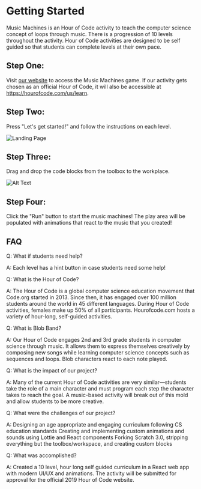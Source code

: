 # Getting Started

Music Machines is an Hour of Code activity to teach the computer science concept of loops through music. There is a progression of 10 levels throughout the activity. Hour of Code activities are designed to be self guided so that students can complete levels at their own pace.

## Step One:

Visit [our website](https://blobband.com) to access the Music Machines game. If our activity gets chosen as an official Hour of Code, it will also be accessible at https://hourofcode.com/us/learn. 

## Step Two: 

Press "Let's get started!" and follow the instructions on each level. 

![Landing Page](https://github.com/ebruesewitz/senior-design-final/blob/master/assignments/Screenshots/title.png?raw=true)

## Step Three: 

Drag and drop the code blocks from the toolbox to the workplace.

![Alt Text](https://media.giphy.com/media/1Bdt0JWFtXZm4aUPG3/giphy.gif)

## Step Four: 

Click the "Run" button to start the music machines! The play area will be populated with animations that react to the music that you created!


## FAQ

Q: What if students need help?

A: Each level has a hint button in case students need some help! 


Q: What is the Hour of Code?

A: The Hour of Code is a global computer science education movement that Code.org started in 2013. Since then, it has engaged over 100 million students around the world in 45 different languages. During Hour of Code activities, females make up 50% of all participants. Hourofcode.com hosts a variety of hour-long, self-guided activities.


Q: What is Blob Band?

A: Our Hour of Code engages 2nd and 3rd grade students in computer science through music. It allows them to express themselves creatively by composing new songs while learning computer science concepts such as sequences and loops. Blob characters react to each note played.


Q: What is the impact of our project?

A: Many of the current Hour of Code activities are very similar—students take the role of a main character and must program each step the character takes to reach the goal. A music-based activity will break out of this mold and allow students to be more creative.


Q: What were the challenges of our project?

A: Designing an age appropriate and engaging curriculum following CS education standards
Creating and implementing custom animations and sounds using Lottie and React components
Forking Scratch 3.0, stripping everything but the toolbox/workspace, and creating custom blocks


Q: What was accomplished?

A: Created a 10 level, hour long self guided curriculum in a React web app with modern UI/UX and animations. The activity will be submitted for approval for the official 2019 Hour of Code website.

